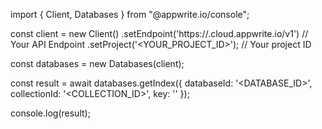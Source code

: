 import { Client, Databases } from "@appwrite.io/console";

const client = new Client()
    .setEndpoint('https://<REGION>.cloud.appwrite.io/v1') // Your API Endpoint
    .setProject('<YOUR_PROJECT_ID>'); // Your project ID

const databases = new Databases(client);

const result = await databases.getIndex({
    databaseId: '<DATABASE_ID>',
    collectionId: '<COLLECTION_ID>',
    key: ''
});

console.log(result);
